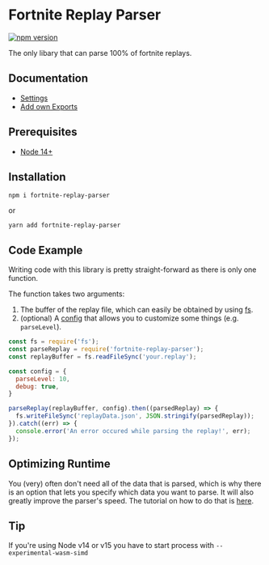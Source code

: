 # Fortnite Replay Parser
[![npm version](https://badge.fury.io/js/fortnite-replay-parser.svg)](https://npmjs.com/package/fortnite-replay-parser)

The only libary that can parse 100% of fortnite replays.

## Documentation

- [Settings](./docs/settings.md)
- [Add own Exports](./docs/addOwnExports.md)

## Prerequisites

  * [Node 14+](https://nodejs.org/)

## Installation

```shell
npm i fortnite-replay-parser  
```
or
```shell
yarn add fortnite-replay-parser
```

## Code Example
Writing code with this library is pretty straight-forward as there is only one function.

The function takes two arguments:
1. The buffer of the replay file, which can easily be obtained by using [fs](https://nodejs.org/api/fs.html).
2. (optional) A [config](./settings.md) that allows you to customize some things (e.g. `parseLevel`).

```js
const fs = require('fs');
const parseReplay = require('fortnite-replay-parser');
const replayBuffer = fs.readFileSync('your.replay');

const config = {
  parseLevel: 10,
  debug: true,
}

parseReplay(replayBuffer, config).then((parsedReplay) => {
  fs.writeFileSync('replayData.json', JSON.stringify(parsedReplay));
}).catch((err) => {
  console.error('An error occured while parsing the replay!', err);
});
```

## Optimizing Runtime
You (very) often don't need all of the data that is parsed, which is why there is an option that lets you specify which data you want to parse. It will also greatly improve the parser's speed. The tutorial on how to do that is [here](./addOwnExports.md).

## Tip
If you're using Node v14 or v15 you have to start process with ```--experimental-wasm-simd```
